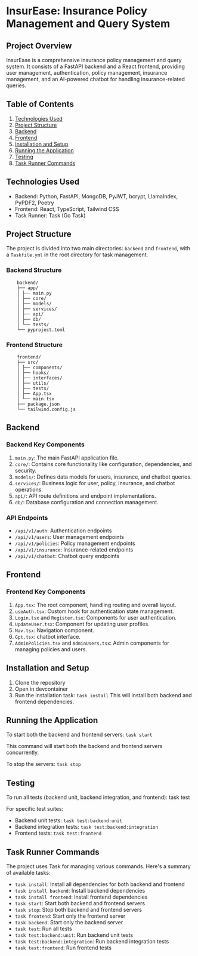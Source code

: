 # InsurEase: Insurance Policy Management and Query System

## Project Overview

InsurEase is a comprehensive insurance policy management and query system. It consists of a FastAPI backend and a React frontend, providing user management, authentication, policy management, insurance management, and an AI-powered chatbot for handling insurance-related queries.

## Table of Contents

1. [Technologies Used](#technologies-used)
2. [Project Structure](#project-structure)
3. [Backend](#backend)
4. [Frontend](#frontend)
5. [Installation and Setup](#installation-and-setup)
6. [Running the Application](#running-the-application)
7. [Testing](#testing)
8. [Task Runner Commands](#task-runner-commands)

## Technologies Used

- Backend: Python, FastAPI, MongoDB, PyJWT, bcrypt, LlamaIndex, PyPDF2, Poetry
- Frontend: React, TypeScript, Tailwind CSS
- Task Runner: Task (Go Task)

## Project Structure

The project is divided into two main directories: `backend` and `frontend`, with a `Taskfile.yml` in the root directory for task management.

### Backend Structure

        backend/
        ├── app/
        │ ├── main.py
        │ ├── core/
        │ ├── models/
        │ ├── services/
        │ ├── api/
        │ ├── db/
        │ └── tests/
        └── pyproject.toml


### Frontend Structure

        frontend/
        ├── src/
        │ ├── components/
        │ ├── hooks/
        │ ├── interfaces/
        │ ├── utils/
        │ ├── tests/
        │ ├── App.tsx
        │ └── main.tsx
        ├── package.json
        └── tailwind.config.js


## Backend

### Backend Key Components

1. `main.py`: The main FastAPI application file.
2. `core/`: Contains core functionality like configuration, dependencies, and security.
3. `models/`: Defines data models for users, insurance, and chatbot queries.
4. `services/`: Business logic for user, policy, insurance, and chatbot operations.
5. `api/`: API route definitions and endpoint implementations.
6. `db/`: Database configuration and connection management.

### API Endpoints

- `/api/v1/auth`: Authentication endpoints
- `/api/v1/users`: User management endpoints
- `/api/v1/policies`: Policy management endpoints
- `/api/v1/insurance`: Insurance-related endpoints
- `/api/v1/chatbot`: Chatbot query endpoints

## Frontend

### Frontend Key Components

1. `App.tsx`: The root component, handling routing and overall layout.
2. `useAuth.tsx`: Custom hook for authentication state management.
3. `Login.tsx` and `Register.tsx`: Components for user authentication.
4. `UpdateUser.tsx`: Component for updating user profiles.
5. `Nav.tsx`: Navigation component.
6. `Gpt.tsx`: chatbot interface.
7. `AdminPolicies.tsx` and `AdminUsers.tsx`: Admin components for managing policies and users.

## Installation and Setup

1. Clone the repository
2. Open in devcontainer
3. Run the installation task:
    `task install`
This will install both backend and frontend dependencies.

## Running the Application

To start both the backend and frontend servers:
`task start`

This command will start both the backend and frontend servers concurrently.

To stop the servers:
`task stop`

## Testing

To run all tests (backend unit, backend integration, and frontend):
task test

For specific test suites:

- Backend unit tests: `task test:backend:unit`
- Backend integration tests: `task test:backend:integration`
- Frontend tests: `task test:frontend`

## Task Runner Commands

The project uses Task for managing various commands. Here's a summary of available tasks:

- `task install`: Install all dependencies for both backend and frontend
- `task install backend`: Install backend dependencies
- `task install frontend`: Install frontend dependencies
- `task start`: Start both backend and frontend servers
- `task stop`: Stop both backend and frontend servers
- `task frontend`: Start only the frontend server
- `task backend`: Start only the backend server
- `task test`: Run all tests
- `task test:backend:unit`: Run backend unit tests
- `task test:backend:integration`: Run backend integration tests
- `task test:frontend`: Run frontend tests
